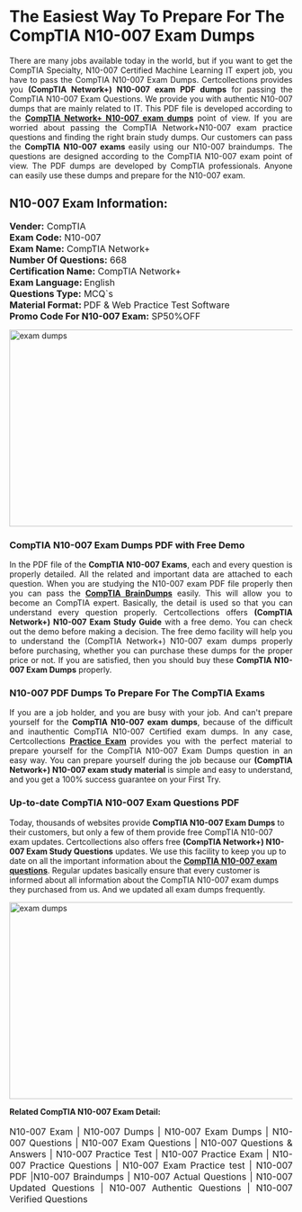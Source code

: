 <h1>The Easiest Way To Prepare For The CompTIA N10-007 Exam Dumps</h1> <p style="text-align:justify">There are many jobs available today in the world, but if you want to get the CompTIA Specialty, N10-007 Certified Machine Learning IT expert job, you have to pass the CompTIA N10-007 Exam Dumps. Certcollections provides you <strong>(CompTIA Network+) N10-007 exam PDF dumps</strong> for passing the CompTIA N10-007 Exam Questions. We provide you with authentic N10-007 dumps that are mainly related to IT. This PDF file is developed according to the <a href="https://www.certsofficial.com/comptia/n10-007-questions"><strong>CompTIA Network+ N10-007 exam dumps</strong></a> point of view. If you are worried about passing the CompTIA Network+N10-007 exam practice questions and finding the right brain study dumps. Our customers can pass the <strong>CompTIA N10-007 exams </strong>easily using our N10-007 braindumps. The questions are designed according to the CompTIA N10-007 exam point of view. The PDF dumps are developed by CompTIA professionals. Anyone can easily use these dumps and prepare for the N10-007 exam.</p> <h2><strong>N10-007 Exam Information:</strong></h2> <p><span style="font-size:16px"><strong>Vender:</strong> CompTIA<br /> <strong>Exam Code:</strong> N10-007<br /> <strong>Exam Name:</strong> CompTIA Network+<br /> <strong>Number Of Questions:</strong> 668<br /> <strong>Certification Name:</strong> CompTIA Network+<br /> <strong>Exam Language: </strong>English<br /> <strong>Questions Type:</strong> MCQ`s<br /> <strong>Material Format: </strong>PDF & Web Practice Test Software<br /> <strong>Promo Code For N10-007 Exam:</strong> SP50%OFF</span></p> <p><a href="https://www.certsofficial.com/comptia/n10-007-questions" rel="no-follow"><img alt="exam dumps" src="https://www.certcollections.com/uploads/content/certsofficial.jpg" style="height:350px; width:750px" /></a></p> <h3><strong>CompTIA N10-007 Exam Dumps PDF with Free Demo</strong></h3> <p style="text-align:justify">In the PDF file of the <strong>CompTIA N10-007 Exams</strong>, each and every question is properly detailed. All the related and important data are attached to each question. When you are studying the N10-007 exam PDF file properly then you can pass the <a href="https://www.certsofficial.com/comptia-dumps"><strong>CompTIA BrainDumps</strong></a> easily. This will allow you to become an CompTIA expert. Basically, the detail is used so that you can understand every question properly. Certcollections offers <strong>(CompTIA Network+) N10-007 Exam Study Guide</strong> with a free demo. You can check out the demo before making a decision. The free demo facility will help you to understand the (CompTIA Network+) N10-007 exam dumps properly before purchasing, whether you can purchase these dumps for the proper price or not. If you are satisfied, then you should buy these <strong>CompTIA N10-007 Exam Dumps</strong> properly.</p> <h3><strong>N10-007 PDF Dumps To Prepare For The CompTIA Exams</strong></h3> <p style="text-align:justify">If you are a job holder, and you are busy with your job. And can't prepare yourself for the <strong>CompTIA N10-007 exam dumps</strong>, because of the difficult and inauthentic CompTIA N10-007 Certified exam dumps. In any case, Certcollections <strong><a href="https://www.certsofficial.com/">Practice Exam</a></strong> provides you with the perfect material to prepare yourself for the CompTIA N10-007 Exam Dumps question in an easy way. You can prepare yourself during the job because our <strong>(CompTIA Network+) N10-007 exam study material</strong> is simple and easy to understand, and you get a 100% success guarantee on your First Try.</p> <h3><strong>Up-to-date CompTIA N10-007 Exam Questions PDF</strong></h3> <p>Today, thousands of websites provide <strong>CompTIA N10-007 Exam Dumps</strong> to their customers, but only a few of them provide free CompTIA N10-007 exam updates. Certcollections also offers free <strong>(CompTIA Network+) N10-007 Exam Study Questions</strong> updates. We use this facility to keep you up to date on all the important information about the <a href="https://www.certsofficial.com/comptia/n10-007-questions"><strong>CompTIA N10-007 exam questions</strong></a>. Regular updates basically ensure that every customer is informed about all information about the CompTIA N10-007 exam dumps they purchased from us. And we updated all exam dumps frequently.</p> <p><a href="https://www.certsofficial.com/comptia/n10-007-questions"><img alt="exam dumps " src="https://www.certcollections.com/uploads/content/certsofficial2.jpg" style="height:350px; width:750px" /></a></p> <p style="text-align:justify"><span style="font-size:14px"><strong>Related CompTIA N10-007 Exam Detail:</strong></span><br /> <br /> <span style="font-size:16px">N10-007 Exam | N10-007 Dumps | N10-007 Exam Dumps | N10-007 Questions | N10-007 Exam Questions | N10-007 Questions & Answers | N10-007 Practice Test | N10-007 Practice Exam | N10-007 Practice Questions | N10-007 Exam Practice test | N10-007 PDF |N10-007 Braindumps | N10-007 Actual Questions | N10-007 Updated Questions | N10-007 Authentic Questions | N10-007 Verified Questions</span></p>
